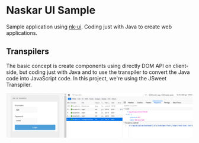 # Naskar UI Sample

Sample application using [nk-ui](https://github.com/naskarlab/nk-ui). Coding just with Java to create web applications. 

## Transpilers

The basic concept is create components using directly DOM API on client-side, but coding just with Java and to use the transpiler to convert the Java code into JavaScript code. In this project, we're using the JSweet Transpiler.

![UI](/docs/nk-ui-sample_login.png)


